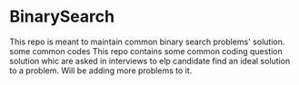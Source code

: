 # BinarySearch
This repo is meant to maintain common binary search problems' solution.
some common codes
This repo contains some common coding question solution whic are asked in interviews to elp candidate find an ideal solution to a problem. Will be adding more problems to it.

